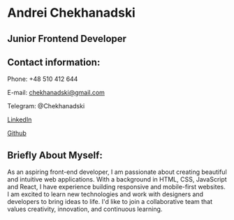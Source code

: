 # Andrei Chekhanadski

## Junior Frontend Developer

## Contact information:

   Phone: +48 510 412 644

   E-mail: chekhanadski@gmail.com

   Telegram: @Chekhanadski

   [LinkedIn](https://www.linkedin.com/in/chekhanadski/)

   [Github](https://github.com/Chekhanadski)


## Briefly About Myself:

   As an aspiring front-end developer, I am passionate about creating beautiful and intuitive web applications. With a background in HTML, CSS, JavaScript and React, I have experience building responsive and mobile-first websites. I am excited to learn new technologies and work with designers and developers to bring ideas to life. I'd like to join a collaborative team that values creativity, innovation, and continuous learning.